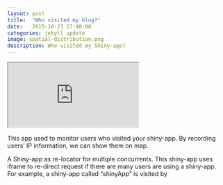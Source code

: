 ```yaml
---
layout: post
title:  "Who visited my blog?"
date:   2015-10-23 17:40:06
categories: jekyll update
image: spatial-distribution.png
description: Who visited my Shiny-app?
---
```



<iframe src="http://51.175.77.204:3837/M500_pt"></iframe><br>


This app used to monitor users who visited your shiny-app. By recording users’ IP information, we can show them on map.


A Shiny-app as re-locator for multiple concurrents.
This shiny-app uses iframe to re-direct request if there are many users are using a shiny-app. For example, a shiny-app called “shinyApp” is visited by 
